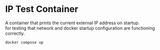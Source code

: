 # IP Test Container

A container that prints the current external IP address on startup.  
for testing that network and docker startup configuration are functioning correctly.  

`docker compose up`
